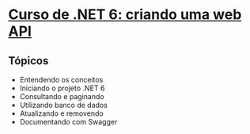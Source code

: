 # [Curso de .NET 6: criando uma web API](https://cursos.alura.com.br/course/dotnet-criando-web-api)

## Tópicos

- Entendendo os conceitos
- Iniciando o projeto .NET 6
- Consultando e paginando
- Utilizando banco de dados
- Atualizando e removendo
- Documentando com Swagger
